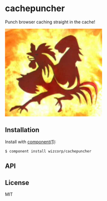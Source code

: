 # cachepuncher

  Punch browser caching straight in the cache!

  ![Cockpuncher (the Onion Movie)](./cockpuncher.jpg)

## Installation

  Install with [component(1)](http://component.io):

    $ component install wizcorp/cachepuncher

## API



## License

  MIT

